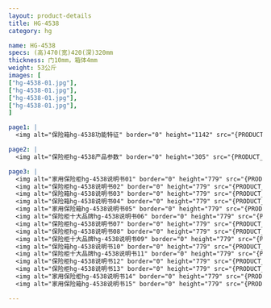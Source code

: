```yaml
---
layout: product-details
title: HG-4538
category: hg

name: HG-4538
specs: (高)470(宽)420(深)320mm
thickness: 门10mm，箱体4mm
weight: 53公斤
images: [
["hg-4538-01.jpg"],
["hg-4538-01.jpg"],
["hg-4538-01.jpg"],
["hg-4538-01.jpg"],
]

page1: |
  <img alt="保险箱hg-4538功能特征" border="0" height="1142" src="{PRODUCT_IMAGES}products/hg-gn.jpg" width="538" />

page2: |
  <img alt="保险柜hg-4538产品参数" border="0" height="305" src="{PRODUCT_IMAGES}products/hg-cpcs.jpg" width="538" />

page3: |
  <img alt="家用保险柜hg-4538说明书01" border="0" height="779" src="{PRODUCT_IMAGES}products/hg-sm01.jpg" width="528" /><br />
  <img alt="保险柜hg-4538说明书02" border="0" height="779" src="{PRODUCT_IMAGES}products/hg-sm02.jpg" width="528" /><br />
  <img alt="保险箱hg-4538说明书03" border="0" height="779" src="{PRODUCT_IMAGES}products/hg-sm03.jpg" width="528" /><br />
  <img alt="保险箱hg-4538说明书04" border="0" height="779" src="{PRODUCT_IMAGES}products/hg-sm04.jpg" width="528" /><br />
  <img alt="家用保险箱hg-4538说明书05" border="0" height="779" src="{PRODUCT_IMAGES}products/hg-sm05.jpg" width="528" /><br />
  <img alt="保险柜十大品牌hg-4538说明书06" border="0" height="779" src="{PRODUCT_IMAGES}products/hg-sm06.jpg" width="528" /><br />
  <img alt="保险柜hg-4538说明书07" border="0" height="779" src="{PRODUCT_IMAGES}products/hg-sm07.jpg" width="528" /><br />
  <img alt="保险柜hg-4538说明书08" border="0" height="779" src="{PRODUCT_IMAGES}products/hg-sm08.jpg" width="528" /><br />
  <img alt="保险柜十大品牌hg-4538说明书09" border="0" height="779" src="{PRODUCT_IMAGES}products/hg-sm09.jpg" width="528" /><br />
  <img alt="保险箱hg-4538说明书10" border="0" height="779" src="{PRODUCT_IMAGES}products/hg-sm10.jpg" width="528" /><br />
  <img alt="保险柜十大品牌hg-4538说明书11" border="0" height="779" src="{PRODUCT_IMAGES}products/hg-sm11.jpg" width="528" /><br />
  <img alt="保险柜hg-4538说明书12" border="0" height="779" src="{PRODUCT_IMAGES}products/hg-sm12.jpg" width="528" /><br />
  <img alt="保险柜hg-4538说明书13" border="0" height="779" src="{PRODUCT_IMAGES}products/hg-sm13.jpg" width="528" /><br />
  <img alt="家用保险柜hg-4538说明书14" border="0" height="779" src="{PRODUCT_IMAGES}products/hg-sm14.jpg" width="528" /><br />
  <img alt="家用保险箱hg-4538说明书15" border="0" height="779" src="{PRODUCT_IMAGES}products/hg-sm15.jpg" width="528" />

---
```

